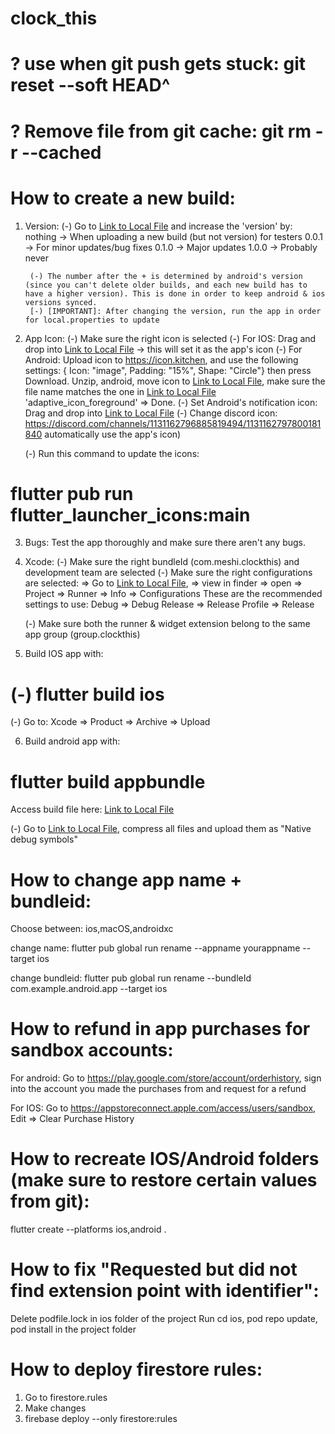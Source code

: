 # clock_this


# ? use when git push gets stuck: git reset --soft HEAD^
# ? Remove file from git cache: git rm -r --cached <file name>

# How to create a new build:

1) Version:
    (-) Go to [Link to Local File](pubspec.yaml) and increase the 'version' by:
        nothing -> When uploading a new build (but not version) for testers
        0.0.1 -> For minor updates/bug fixes
        0.1.0 -> Major updates
        1.0.0 -> Probably never
        
        (-) The number after the + is determined by android's version (since you can't delete older builds, and each new build has to have a higher version). This is done in order to keep android & ios versions synced.
        [-) [IMPORTANT]: After changing the version, run the app in order for local.properties to update
        

2) App Icon:
    (-) Make sure the right icon is selected
    (-) For IOS: Drag and drop into [Link to Local File](assets/images/app_icon.png) -> this will set it as the app's icon
    (-) For Android: Upload icon to https://icon.kitchen, and use the following settings: 
        { Icon: "image", Padding: "15%", Shape: "Circle"} then press Download. Unzip, android, 
        move icon to [Link to Local File](assets/images/), make sure the file name matches the one in [Link to Local File](pubspec.yaml) 'adaptive_icon_foreground' => Done. 
    (-) Set Android's notification icon: Drag and drop into [Link to Local File](android/app/src/main/res/drawable)
    (-) Change discord icon: https://discord.com/channels/1131162796885819494/1131162797800181840
    automatically use the app's icon)

    (-) Run this command to update the icons:
# flutter pub run flutter_launcher_icons:main

3) Bugs:
    Test the app thoroughly and make sure there aren't any bugs.

4) Xcode:
    (-) Make sure the right bundleId (com.meshi.clockthis) and development team are selected
    (-) Make sure the right configurations are selected: 
        => Go to [Link to Local File](ios/Runner.xcworkspace/),
        => view in finder
        => open
        => Project => Runner => Info => Configurations
        These are the recommended settings to use:
        Debug => Debug
        Release => Release
        Profile => Release

    (-) Make sure both the runner & widget extension belong to the same app group (group.clockthis)

5) Build IOS app with:
# (-) flutter build ios
  (-) Go to: Xcode => Product => Archive => Upload

6) Build android app with:
# flutter build appbundle
Access build file here: [Link to Local File](build/app/outputs/bundle/release/)

(-) Go to [Link to Local File](build/app/intermediates/merged_native_libs/release), 
compress all files and upload them as "Native debug symbols"


# How to change app name + bundleid:
Choose between: ios,macOS,androidxc

change name:
flutter pub global run rename --appname yourappname --target ios

change bundleid:
flutter pub global run rename --bundleId com.example.android.app --target ios

# How to refund in app purchases for sandbox accounts:
For android: Go to https://play.google.com/store/account/orderhistory, sign into the account you made the purchases from and request for a refund

For IOS: Go to https://appstoreconnect.apple.com/access/users/sandbox, Edit => Clear Purchase History

# How to recreate IOS/Android folders (make sure to restore certain values from git):
flutter create --platforms ios,android .

# How to fix "Requested but did not find extension point with identifier":

Delete podfile.lock in ios folder of the project
Run cd ios, pod repo update, pod install in the project folder

# How to deploy firestore rules:
1) Go to firestore.rules
2) Make changes
3) firebase deploy --only firestore:rules